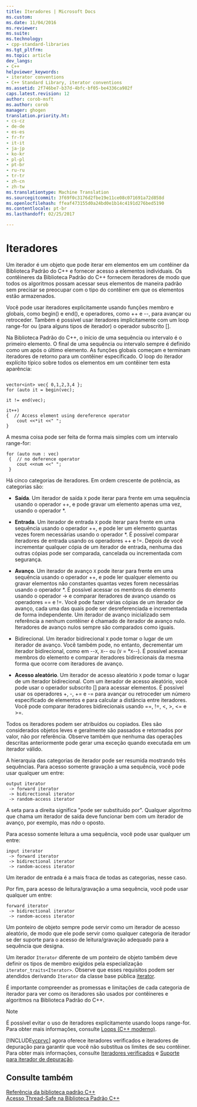 ```yaml
---
title: Iteradores | Microsoft Docs
ms.custom: 
ms.date: 11/04/2016
ms.reviewer: 
ms.suite: 
ms.technology:
- cpp-standard-libraries
ms.tgt_pltfrm: 
ms.topic: article
dev_langs:
- C++
helpviewer_keywords:
- iterator conventions
- C++ Standard Library, iterator conventions
ms.assetid: 2f746be7-b37d-4bfc-bf05-be4336ca982f
caps.latest.revision: 12
author: corob-msft
ms.author: corob
manager: ghogen
translation.priority.ht:
- cs-cz
- de-de
- es-es
- fr-fr
- it-it
- ja-jp
- ko-kr
- pl-pl
- pt-br
- ru-ru
- tr-tr
- zh-cn
- zh-tw
ms.translationtype: Machine Translation
ms.sourcegitcommit: 3f69f0c3176d2fbe19e11ce08c071691a72d858d
ms.openlocfilehash: ffeaf473155d0a24bd0e1b14c4191d276bed5190
ms.contentlocale: pt-br
ms.lasthandoff: 02/25/2017

---
```

# <a name="iterators"></a>Iteradores
Um iterador é um objeto que pode iterar em elementos em um contêiner da Biblioteca Padrão do C++ e fornecer acesso a elementos individuais. Os contêineres da Biblioteca Padrão do C++ fornecem iteradores de modo que todos os algoritmos possam acessar seus elementos de maneira padrão sem precisar se preocupar com o tipo do contêiner em que os elementos estão armazenados.  
  
 Você pode usar iteradores explicitamente usando funções membro e globais, como begin() e end(), e operadores, como ++ e --, para avançar ou retroceder. Também é possível usar iteradores implicitamente com um loop range-for ou (para alguns tipos de iterador) o operador subscrito [].  
  
 Na Biblioteca Padrão do C++, o início de uma sequência ou intervalo é o primeiro elemento. O final de uma sequência ou intervalo sempre é definido como um após o último elemento. As funções globais começam e terminam iteradores de retorno para um contêiner especificado. O loop do iterador explícito típico sobre todos os elementos em um contêiner tem esta aparência:  
  
```  
 
vector<int> vec{ 0,1,2,3,4 };  
for (auto it = begin(vec);

it != end(vec);

it++)  
{  // Access element using dereference operator
    cout <<*it <<" ";  
}  
```  
  
 A mesma coisa pode ser feita de forma mais simples com um intervalo range-for:  
  
```  
for (auto num : vec)  
 {  // no deference operator
    cout <<num <<" ";  
 }  
```  
  
 Há cinco categorias de iteradores. Em ordem crescente de potência, as categorias são:  
  
- **Saída**. Um iterador de saída `X` pode iterar para frente em uma sequência usando o operador ++, e pode gravar um elemento apenas uma vez, usando o operador *.  
  
- **Entrada**. Um iterador de entrada `X` pode iterar para frente em uma sequência usando o operador ++, e pode ler um elemento quantas vezes forem necessárias usando o operador *. É possível comparar iteradores de entrada usando os operadores ++ e !=. Depois de você incrementar qualquer cópia de um iterador de entrada, nenhuma das outras cópias pode ser comparada, cancelada ou incrementada com segurança.  
  
- **Avanço**. Um iterador de avanço `X` pode iterar para frente em uma sequência usando o operador ++, e pode ler qualquer elemento ou gravar elementos não constantes quantas vezes forem necessárias usando o operador *. É possível acessar os membros do elemento usando o operador -> e comparar iteradores de avanço usando os operadores == e !=. Você pode fazer várias cópias de um iterador de avanço, cada uma das quais pode ser desreferenciada e incrementada de forma independente. Um iterador de avanço inicializado sem referência a nenhum contêiner é chamado de iterador de avanço nulo. Iteradores de avanço nulos sempre são comparados como iguais.  
  
-   Bidirecional. Um iterador bidirecional `X` pode tomar o lugar de um iterador de avanço. Você também pode, no entanto, decrementar um iterador bidirecional, como em --`X`, `X`-- ou (`V` = *`X`--). É possível acessar membros do elemento e comparar iteradores bidirecionais da mesma forma que ocorre com iteradores de avanço.  
  
- **Acesso aleatório**. Um iterador de acesso aleatório `X` pode tomar o lugar de um iterador bidirecional. Com um iterador de acesso aleatório, você pode usar o operador subscrito [] para acessar elementos. É possível usar os operadores +, -, += e -= para avançar ou retroceder um número especificado de elementos e para calcular a distância entre iteradores. Você pode comparar iteradores bidirecionais usando ==, !=, \<, >, \<= e >=.  
  
 Todos os iteradores podem ser atribuídos ou copiados. Eles são considerados objetos leves e geralmente são passados e retornados por valor, não por referência. Observe também que nenhuma das operações descritas anteriormente pode gerar uma exceção quando executada em um iterador válido.  
  
 A hierarquia das categorias de iterador pode ser resumida mostrando três sequências. Para acesso somente gravação a uma sequência, você pode usar qualquer um entre:  
  
```  
output iterator  
 -> forward iterator  
 -> bidirectional iterator  
 -> random-access iterator  
```  
  
 A seta para a direita significa "pode ser substituído por". Qualquer algoritmo que chama um iterador de saída deve funcionar bem com um iterador de avanço, por exemplo, mas *não* o oposto.  
  
 Para acesso somente leitura a uma sequência, você pode usar qualquer um entre:  
  
```  
input iterator  
 -> forward iterator  
 -> bidirectional iterator  
 -> random-access iterator  
```  
  
 Um iterador de entrada é a mais fraca de todas as categorias, nesse caso.  
  
 Por fim, para acesso de leitura/gravação a uma sequência, você pode usar qualquer um entre:  
  
```  
forward iterator  
 -> bidirectional iterator  
 -> random-access iterator  
```  
  
 Um ponteiro de objeto sempre pode servir como um iterador de acesso aleatório, de modo que ele pode servir como qualquer categoria de iterador se der suporte para o acesso de leitura/gravação adequado para a sequência que designa.  
  
 Um iterador `Iterator` diferente de um ponteiro de objeto também deve definir os tipos de membro exigidos pela especialização `iterator_traits<Iterator>`. Observe que esses requisitos podem ser atendidos derivando `Iterator` da classe base pública [iterator](../standard-library/iterator-struct.md).  
  
 É importante compreender as promessas e limitações de cada categoria de iterador para ver como os iteradores são usados por contêineres e algoritmos na Biblioteca Padrão do C++.  
  
> [!NOTE]
>  É possível evitar o uso de iteradores explicitamente usando loops range-for. Para obter mais informações, consulte [Loops (C++ moderno)](http://msdn.microsoft.com/en-us/b1b2779c-750e-4576-a514-a84178eae9da).  
  
 [!INCLUDE[vcprvc](../build/includes/vcprvc_md.md)] agora oferece iteradores verificados e iteradores de depuração para garantir que você não substitua os limites de seu contêiner. Para obter mais informações, consulte [Iteradores verificados](../standard-library/checked-iterators.md) e [Suporte para iterador de depuração](../standard-library/debug-iterator-support.md).  
  
## <a name="see-also"></a>Consulte também  
 [Referência da biblioteca padrão C++](../standard-library/cpp-standard-library-reference.md)   
 [Acesso Thread-Safe na Biblioteca Padrão C++](../standard-library/thread-safety-in-the-cpp-standard-library.md)


